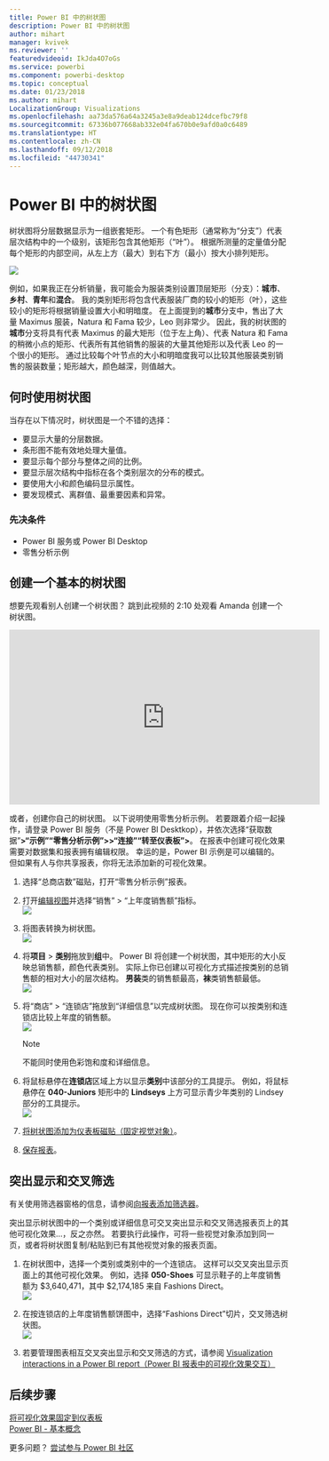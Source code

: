 ```yaml
---
title: Power BI 中的树状图
description: Power BI 中的树状图
author: mihart
manager: kvivek
ms.reviewer: ''
featuredvideoid: IkJda4O7oGs
ms.service: powerbi
ms.component: powerbi-desktop
ms.topic: conceptual
ms.date: 01/23/2018
ms.author: mihart
LocalizationGroup: Visualizations
ms.openlocfilehash: aa73da576a64a3245a3e8a9deab124dcefbc79f8
ms.sourcegitcommit: 67336b077668ab332e04fa670b0e9afd0a0c6489
ms.translationtype: HT
ms.contentlocale: zh-CN
ms.lasthandoff: 09/12/2018
ms.locfileid: "44730341"
---
```

# <a name="treemaps-in-power-bi"></a>Power BI 中的树状图
树状图将分层数据显示为一组嵌套矩形。  一个有色矩形（通常称为“分支”）代表层次结构中的一个级别，该矩形包含其他矩形（“叶”）。  根据所测量的定量值分配每个矩形的内部空间，从左上方（最大）到右下方（最小）按大小排列矩形。

![](media/power-bi-visualization-treemaps/pbi-nancy_viz_treemap.png)

例如，如果我正在分析销量，我可能会为服装类别设置顶层矩形（分支）：**城市**、**乡村**、**青年**和**混合**。  我的类别矩形将包含代表服装厂商的较小的矩形（叶），这些较小的矩形将根据销量设置大小和明暗度。  在上面提到的**城市**分支中，售出了大量 Maximus 服装，Natura 和 Fama 较少，Leo 则非常少。  因此，我的树状图的**城市**分支将具有代表 Maximus 的最大矩形（位于左上角）、代表 Natura 和 Fama 的稍微小点的矩形、代表所有其他销售的服装的大量其他矩形以及代表 Leo 的一个很小的矩形。  通过比较每个叶节点的大小和明暗度我可以比较其他服装类别销售的服装数量；矩形越大，颜色越深，则值越大。

## <a name="when-to-use-a-treemap"></a>何时使用树状图
当存在以下情况时，树状图是一个不错的选择：

* 要显示大量的分层数据。
* 条形图不能有效地处理大量值。
* 要显示每个部分与整体之间的比例。
* 要显示层次结构中指标在各个类别层次的分布的模式。
* 要使用大小和颜色编码显示属性。
* 要发现模式、离群值、最重要因素和异常。

### <a name="prerequisites"></a>先决条件
 - Power BI 服务或 Power BI Desktop
 - 零售分析示例

## <a name="create-a-basic-treemap"></a>创建一个基本的树状图
想要先观看别人创建一个树状图？  跳到此视频的 2:10 处观看 Amanda 创建一个树状图。

<iframe width="560" height="315" src="https://www.youtube.com/embed/IkJda4O7oGs" frameborder="0" allowfullscreen></iframe>

或者，创建你自己的树状图。 以下说明使用零售分析示例。 若要跟着介绍一起操作，请登录 Power BI 服务（不是 Power BI Desktkop），并依次选择“获取数据”**\>“示例”“零售分析示例”\>\>“连接”“转至仪表板”\>**。 在报表中创建可视化效果需要对数据集和报表拥有编辑权限。 幸运的是，Power BI 示例是可以编辑的。 但如果有人与你共享报表，你将无法添加新的可视化效果。

1. 选择“总商店数”磁贴，打开“零售分析示例”报表。    
2. 打开[编辑视图](../service-interact-with-a-report-in-editing-view.md)并选择“销售” > “上年度销售额”指标。   
   ![](media/power-bi-visualization-treemaps/treemapfirstvalue_new.png)   
3. 将图表转换为树状图。  
   ![](media/power-bi-visualization-treemaps/treemapconvertto_new.png)   
4. 将**项目**  >  **类别**拖放到**组**中。 Power BI 将创建一个树状图，其中矩形的大小反映总销售额，颜色代表类别。  实际上你已创建以可视化方式描述按类别的总销售额的相对大小的层次结构。  **男装**类的销售额最高，**袜**类销售额最低。   
   ![](media/power-bi-visualization-treemaps/treemapcomplete_new.png)   
5. 将“商店”  >  “连锁店”拖放到“详细信息”以完成树状图。 现在你可以按类别和连锁店比较上年度的销售额。   
   ![](media/power-bi-visualization-treemaps/treemap_addgroup_new.png)
   
   > [!NOTE]
   > 不能同时使用色彩饱和度和详细信息。
   > 
   > 
5. 将鼠标悬停在**连锁店**区域上方以显示**类别**中该部分的工具提示。  例如，将鼠标悬停在 **040-Juniors** 矩形中的 **Lindseys** 上方可显示青少年类别的 Lindsey 部分的工具提示。  
   ![](media/power-bi-visualization-treemaps/treemaphoverdetail_new.png)
6. [将树状图添加为仪表板磁贴（固定视觉对象）](../service-dashboard-tiles.md)。 
7. [保存报表](../service-report-save.md)。

## <a name="highlighting-and-cross-filtering"></a>突出显示和交叉筛选
有关使用筛选器窗格的信息，请参阅[向报表添加筛选器](../power-bi-report-add-filter.md)。

突出显示树状图中的一个类别或详细信息可交叉突出显示和交叉筛选报表页上的其他可视化效果…，反之亦然。 若要执行此操作，可将一些视觉对象添加到同一页，或者将树状图复制/粘贴到已有其他视觉对象的报表页面。

1. 在树状图中，选择一个类别或类别中的一个连锁店。  这样可以交叉突出显示页面上的其他可视化效果。 例如，选择 **050-Shoes** 可显示鞋子的上年度销售额为 $3,640,471，其中 $2,174,185 来自 Fashions Direct。  
   ![](media/power-bi-visualization-treemaps/treemaphiliting.png)

2. 在按连锁店的上年度销售额饼图中，选择“Fashions Direct”切片，交叉筛选树状图。  
   ![](media/power-bi-visualization-treemaps/treemapnoowl.gif)    

3. 若要管理图表相互交叉突出显示和交叉筛选的方式，请参阅 [Visualization interactions in a Power BI report（Power BI 报表中的可视化效果交互）](../service-reports-visual-interactions.md)

## <a name="next-steps"></a>后续步骤
[将可视化效果固定到仪表板](../service-dashboard-pin-tile-from-report.md)  
[Power BI - 基本概念](../service-basic-concepts.md)  

更多问题？ [尝试参与 Power BI 社区](http://community.powerbi.com/)  

